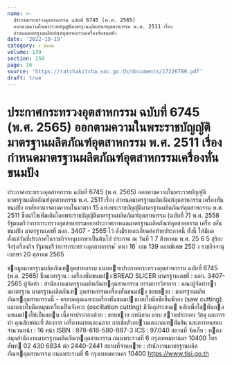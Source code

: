 ```yaml
---
name: >-
  ประกาศกระทรวงอุตสาหกรรม ฉบับที่ 6745 (พ.ศ. 2565)
  ออกตามความในพระราชบัญญัติมาตรฐานผลิตภัณฑ์อุตสาหกรรม พ.ศ. 2511 เรื่อง
  กำหนดมาตรฐานผลิตภัณฑ์อุตสาหกรรมเครื่องหั่นขนมปัง
date: '2022-10-19'
category: ง พิเศษ
volume: 139
section: 250
page: 16
source: 'https://ratchakitcha.soc.go.th/documents/17226789.pdf'
draft: true
---
```


# ประกาศกระทรวงอุตสาหกรรม ฉบับที่ 6745 (พ.ศ. 2565) ออกตามความในพระราชบัญญัติมาตรฐานผลิตภัณฑ์อุตสาหกรรม พ.ศ. 2511 เรื่อง กำหนดมาตรฐานผลิตภัณฑ์อุตสาหกรรมเครื่องหั่นขนมปัง

ประกาศกระทรวงอุตสาหกรรม ฉบับที่ 6745 (พ.ศ. 2565) ออกตามความในพระราชบัญญัติมาตรฐานผลิตภัณฑ์อุตสาหกรรม พ.ศ. 2511 เรื่อง กำหนดมาตรฐานผลิตภัณฑ์อุตสาหกรรม เครื่องหั่นขนมปัง อาศัยอานาจตามความในมาตรา 15 แห่งพระราชบัญญัติมาตรฐานผลิตภัณฑ์อุตสาหกรรม พ.ศ. 2511 ซึ่งแก้ไขเพิ่มเติมโดยพระราชบัญญัติมาตรฐานผลิตภัณฑ์อุตสาหกรรม (ฉบับที่ 7) พ.ศ. 2558 รัฐมนตรีว่าการกระทรวงอุตสาหกรรมออกประกาศกาหนดมาตรฐานผลิตภัณฑ์อุตสาหกรรม เครื่อ งหั่นขนมปัง มาตรฐานเลขที่ มอก. 3407 - 2565 ไว้ ดังมีรายละเอียดต่อท้ายประกาศนี้ ทั้งนี้ ให้มีผลตั้งแต่วันที่ประกาศในราชกิจจานุเบกษาเป็นต้นไป ประกาศ ณ วันที่ 1 7 สิงหาคม พ.ศ. 25 6 5 สุริยะ จึงรุ่งเรืองกิจ รัฐมนตรีว่าการกระทรวงอุตสาหกรรม ้ หนา 16 ่ เลม 139 ตอนพิเศษ 250 ง ราชกิจจานุเบกษา 20 ตุลาคม 2565

ขอมูลมาตรฐานผลิตภัณฑอุตสาหกรรม แนบทายประกาศกระทรวงอุตสาหกรรม ฉบับที่ 6745 (พ.ศ. 2565) ชื่อมาตรฐาน : เครื่องหั่นขนมปง BREAD SLICER มาตรฐานเลขที่ : มอก. 3407-2565 ผู้จัดทํา : สํานักงานมาตรฐานผลิตภัณฑอุตสาหกรรม กรรมการวิชาการ : คณะผู้จัดทํารางมาตรฐาน มาตรฐานผลิตภัณฑ อุตสาหกรรมเครื่องหั่นขนมปง ขอบขาย : มาตรฐานผลิตภัณฑอุตสาหกรรมนี้ - ครอบคลุมเฉพาะเครื่องหั่นขนมปงแบบใบมีดชักขึ้นชักลง (saw cutting) และแบบใบมีดหมุนเหวี่ยงเป็นจังหวะ (oscillation cutting) มีวัตถุประสงค หลักเพื่อใชหั่นกอนขนมปงให้เป็นแผน เนื้อหาประกอบด้วย : ขอบขาย บทนิยาม แบบ สวนประกอบ วัสดุ และการทํา คุณลักษณะที่ ต้องการ เครื่องหมายและฉลาก การชักตัวอยางและเกณฑตัดสิน และการทดสอบ จํานวนหน้า : 16 หน้า ISBN : 978-616-580-887-3 ICS : 97.040 สถานที่ จัดเก็บ : หองสมุดสํานักงานมาตรฐานผลิตภัณฑอุตสาหกรรม ถนนพระรามที่ 6 กรุงเทพมหานคร 10400 โทรศัพท 02 430 6834 ต่อ 2440-2441 สถานที่จําหนาย : สํานักงานมาตรฐานผลิตภัณฑอุตสาหกรรม ถนนพระรามที่ 6 กรุงเทพมหานคร 10400 https://www.tisi.go.th
